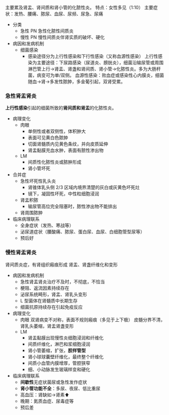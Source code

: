 主要累及肾盂、肾间质和肾小管的化脓性炎。
特点：女性多见（1:10）
主要症状：发热、腰痛、脓尿、血尿、尿频、尿急、尿痛
- 分类
	- 急性 PN
	  急性化脓性间质炎
	- 慢性 PN
	  慢性间质炎伴肾实质的破坏、硬化
- 病因和发病机制
	- 细菌感染
		- 感染途径分为上行性感染和下行性感染（又称血源性感染）
		  上行性感染为主要途径：下尿路感染（尿道炎、膀胱炎），细菌沿输尿管或周围淋巴管上行→肾盂、肾盏和肾间质、肾小管→化脓性炎。多为大肠杆菌，病变可为单/双侧。
		  血源性感染：败血症或感染性心内膜炎，细菌随血→肾→多发性脓肿，多金葡引起，双肾受累。
### 急性肾盂肾炎
**上行性感染**引起的细菌所致的**肾间质和肾盂**的化脓性炎。
- 病理变化
	- 肉眼
		- 单侧性或者双侧性，体积肿大
		- 表面可见黄白色脓肿
		- 切面肾髓质内见黄色条纹，并向皮质延伸
		- 肾盂黏膜充血水肿，表面有脓性渗出物
	- LM
		- 间质性化脓性炎或脓肿形成
		- 肾小管坏死
- 合并症
	- 急性坏死性乳头炎
		- 肾锥体乳头侧 2/3 区域内境界清楚的灰白或灰黄色坏死灶
		- 镜下，凝固性坏死，中性粒细胞浸润
	- 肾盂积脓
		- 输尿管高位完全阻塞时，脓性渗出物不能排出
	- 肾周围脓肿
- 临床病理联系
	- 全身症状（发热、寒战等）
	- 泌尿道症状（腰酸痛、脓尿、蛋白尿、血尿、白细胞管型尿等）
	- 预后好
### 慢性肾盂肾炎
肾间质炎症，有肾组织瘢痕形成
肾盂、肾盏纤维化和变形
- 病因和发病机制
	- 急性肾盂肾炎治疗不及时，不彻底，不恰当
	- 梗阻、返流因素持续存在
	- 泌尿系统畸形，肾盂、肾乳头变形
	- L 型菌体在肾髓质中长期生存
	- 细菌抗原持续存在引起免疫反应
- 病理变化
	- 肉眼
	  双肾病变不对称，表面不规则瘢痕（多见于上下极）
	  皮髓分界不清，肾乳头萎缩，肾盂肾盏变形
	- LM
		- 肾盂黏膜出现慢性炎细胞浸润和纤维化
		- 间质纤维化，淋巴和浆细胞浸润
		- 肾小管萎缩，扩张，**胶样管型**
		- 肾小球球囊壁纤维化，最终整个纤维化
		- 间质小血管内膜增厚，管腔狭窄
		- 细、小动脉发生玻璃样变和硬化
- 临床病理联系
	- **间歇性**无症状菌尿或急性发作症状
	- **肾小管功能不全**：多尿、夜尿、低比重尿
	- 高血压：肾缺如→肾素⬆
	- 晚期：氮质血症、尿毒症等
	- 预后差
